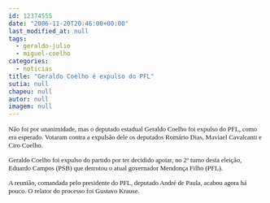 ```yaml
---
id: 12374555
date: "2006-11-20T20:46:00+00:00"
last_modified_at: null
tags:
  - geraldo-julio
  - miguel-coelho
categories:
  - noticias
title: "Geraldo Coelho é expulso do PFL"
sutia: null
chapeu: null
autor: null
imagem: null
---
```

<p><FONT size=2></p>
<p><P><FONT face=Verdana>Não foi por unanimidade, mas o deputado estadual Geraldo Coelho foi expulso do PFL, como era esperado. Votaram contra a expulsão dele os deputados Romário Dias, Maviael Cavalcanti e Ciro Coelho. </FONT></P></p>
<p><P><FONT face=Verdana>Geraldo Coelho foi expulso do partido por ter decidido apoiar, no 2º turno desta eleição, Eduardo Campos (PSB) que derrotou o atual governador Mendonça Filho (PFL). </FONT></P></p>
<p><P><FONT face=Verdana>A reunião, comandada pelo presidente do PFL, deputado André de Paula, acabou agora há pouco. O relator do processo foi Gustavo Krause.</FONT></P></FONT> </p>
